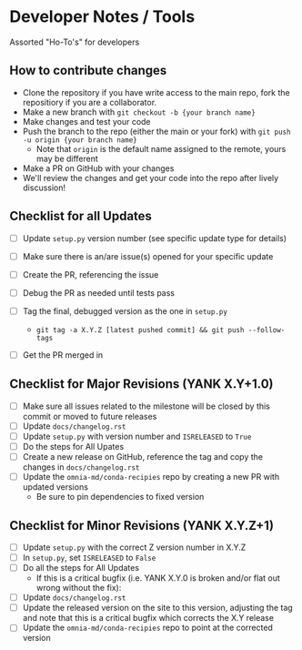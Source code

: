 Developer Notes / Tools
=======================

Assorted "Ho-To's" for developers

How to contribute changes
-------------------------
- Clone the repository if you have write access to the main repo, fork the repositiory if you are a collaborator.
- Make a new branch with `git checkout -b {your branch name}`
- Make changes and test your code
- Push the branch to the repo (either the main or your fork) with `git push -u origin {your branch name}`
  * Note that `origin` is the default name assigned to the remote, yours may be different
- Make a PR on GitHub with your changes
- We'll review the changes and get your code into the repo after lively discussion!


Checklist for all Updates
-------------------------
- [ ] Update `setup.py` version number (see specific update type for details)
- [ ] Make sure there is an/are issue(s) opened for your specific update
- [ ] Create the PR, referencing the issue
- [ ] Debug the PR as needed until tests pass
- [ ] Tag the final, debugged version as the one in `setup.py`
   *  `git tag -a X.Y.Z [latest pushed commit] && git push --follow-tags`
- [ ] Get the PR merged in


Checklist for Major Revisions (YANK X.Y+1.0)
------------------------------------------
- [ ] Make sure all issues related to the milestone will be closed by this commit or moved to future releases
- [ ] Update `docs/changelog.rst`
- [ ] Update `setup.py` with version number and `ISRELEASED` to `True`
- [ ] Do the steps for All Upates
- [ ] Create a new release on GitHub, reference the tag and copy the changes in `docs/changelog.rst`
- [ ] Update the `omnia-md/conda-recipies` repo by creating a new PR with updated versions
  * Be sure to pin dependencies to fixed version

Checklist for Minor Revisions (YANK X.Y.Z+1)
--------------------------------------------
- [ ] Update `setup.py` with the correct Z version number in X.Y.Z
- [ ] In `setup.py`, set `ISRELEASED` to `False`
- [ ] Do all the steps for All Updates
  * If this is a critical bugfix (i.e. YANK X.Y.0 is broken and/or flat out wrong without the fix):
- [ ] Update `docs/changelog.rst`
- [ ] Update the released version on the site to this version, adjusting the tag and note that this is a critical bugfix which corrects the X.Y release
- [ ] Update the `omnia-md/conda-recipies` repo to point at the corrected version
